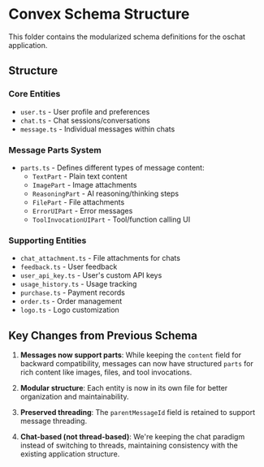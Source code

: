 # Convex Schema Structure

This folder contains the modularized schema definitions for the oschat application.

## Structure

### Core Entities

- `user.ts` - User profile and preferences
- `chat.ts` - Chat sessions/conversations
- `message.ts` - Individual messages within chats

### Message Parts System

- `parts.ts` - Defines different types of message content:
  - `TextPart` - Plain text content
  - `ImagePart` - Image attachments
  - `ReasoningPart` - AI reasoning/thinking steps
  - `FilePart` - File attachments
  - `ErrorUIPart` - Error messages
  - `ToolInvocationUIPart` - Tool/function calling UI

### Supporting Entities

- `chat_attachment.ts` - File attachments for chats
- `feedback.ts` - User feedback
- `user_api_key.ts` - User's custom API keys
- `usage_history.ts` - Usage tracking
- `purchase.ts` - Payment records
- `order.ts` - Order management
- `logo.ts` - Logo customization

## Key Changes from Previous Schema

1. **Messages now support parts**: While keeping the `content` field for backward compatibility, messages can now have structured `parts` for rich content like images, files, and tool invocations.

2. **Modular structure**: Each entity is now in its own file for better organization and maintainability.

3. **Preserved threading**: The `parentMessageId` field is retained to support message threading.

4. **Chat-based (not thread-based)**: We're keeping the chat paradigm instead of switching to threads, maintaining consistency with the existing application structure.
